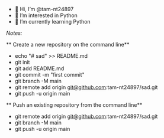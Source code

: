 - 👋 Hi, I’m @tam-nt24897
- 👀 I’m interested in Python
- 🌱 I’m currently learning Python

*Notes:*

** Create a new repository on the command line**
- echo "# sad" >> README.md
- git init
- git add README.md
- git commit -m "first commit"
- git branch -M main
- git remote add origin git@github.com:tam-nt24897/sad.git
- git push -u origin main

** Push an existing repository from the command line**
- git remote add origin git@github.com:tam-nt24897/sad.git
- git branch -M main
- git push -u origin main
